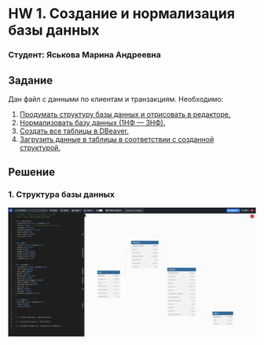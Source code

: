 # HW 1. Создание и нормализация базы данных
### Студент: Яськова Марина Андреевна
## Задание
Дан файл с данными по клиентам и транзакциям. Необходимо:
1. [Продумать структуру базы данных и отрисовать в редакторе.](#1.-структура-базы-данных)
2. [Нормализовать базу данных (1НФ — 3НФ).]()
3. [Создать все таблицы в DBeaver.]()
4. [Загрузить данные в таблицы в соответствии с созданной структурой.]()
## Решение
### 1. Структура базы данных
![alt text](screenshots/db_structure.png)